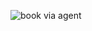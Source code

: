 ![book via agent](https://github.com/khaledkamr/Software-engineering-project/assets/94804298/cca90b94-2cca-4998-be15-7b84a278e955)
